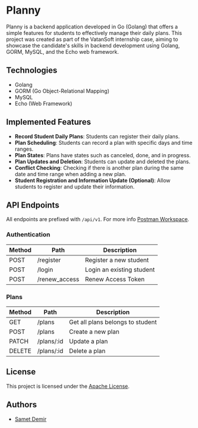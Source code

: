 # Planny

Planny is a backend application developed in Go (Golang) that offers a simple features for students to effectively
manage their daily plans. This project was created as part of the VatanSoft internship case, aiming to showcase the
candidate's skills in backend development using Golang, GORM, MySQL, and the Echo web framework.

## Technologies

- Golang
- GORM (Go Object-Relational Mapping)
- MySQL
- Echo (Web Framework)

## Implemented Features

- **Record Student Daily Plans**: Students can register their daily plans.
- **Plan Scheduling**: Students can record a plan with specific days and time ranges.
- **Plan States**: Plans have states such as canceled, done, and in progress.
- **Plan Updates and Deletion**: Students can update and deleted the plans.
- **Conflict Checking**: Checking if there is another plan during the same date and time range when adding a new plan.
- **Student Registration and Information Update (Optional)**: Allow students to register and update their information.

## API Endpoints

All endpoints are prefixed with `/api/v1`. For more
info [Postman Workspace](https://www.postman.com/planetary-moon-654796/workspace/planny/collection/32427111-a2852ce0-76f1-46bf-93f0-0465dbded2f7?action=share&creator=32427111).

### Authentication

| Method | Path          | Description               |
|--------|---------------|---------------------------|
| POST   | /register     | Register a new student    |
| POST   | /login        | Login an existing student |
| POST   | /renew_access | Renew Access Token        |

### Plans

| Method | Path       | Description                      |
|--------|------------|----------------------------------|
| GET    | /plans     | Get all plans belongs to student |
| POST   | /plans     | Create a new plan                |
| PATCH  | /plans/:id | Update a plan                    |
| DELETE | /plans/:id | Delete a plan                    |

## License

This project is licensed under the [Apache License](./LICENSE).

## Authors

- [Samet Demir](https://github.com/asdsec)
